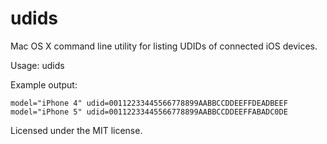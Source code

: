 # udids

Mac OS X command line utility for listing UDIDs of connected iOS devices.

Usage: udids

Example output:

	model="iPhone 4" udid=00112233445566778899AABBCCDDEEFFDEADBEEF
	model="iPhone 5" udid=00112233445566778899AABBCCDDEEFFABADC0DE

Licensed under the MIT license.
